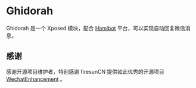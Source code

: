 # Ghidorah

Ghidorah 是一个 Xposed 模块，配合 [Hamibot](https://hamibot.com/) 平台，可以实现自动回复微信消息。

## 感谢

感谢开源项目维护者，特别感谢 firesunCN 提供如此优秀的开源项目 [WechatEnhancement](https://github.com/firesunCN/WechatEnhancement) 。

